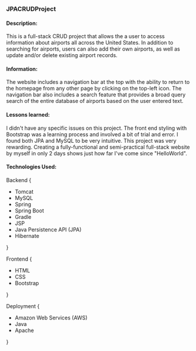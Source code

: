 ### JPACRUDProject

#### Description:
This is a full-stack CRUD project that allows the a user to access information about airports all across the United States. In addition to searching for airports, users can also add their own airports, as well as update and/or delete existing airport records.

#### Information:
The website includes a navigation bar at the top with the ability to return to the homepage from any other page by clicking on the top-left icon. The navigation bar also includes a search feature that provides a broad query search of the entire database of airports based on the user entered text.

#### Lessons learned:
I didn't have any specific issues on this project. The front end styling with Bootstrap was a learning process and involved a bit of trial and error. I found both JPA and MySQL to be very intuitive. This project was very rewarding. Creating a fully-functional and semi-practical full-stack website by myself in only 2 days shows just how far I've come since "HelloWorld".

#### Technologies Used:
Backend {
- Tomcat
- MySQL
- Spring
- Spring Boot
- Gradle
- JSP
- Java Persistence API (JPA)
- Hibernate

}

Frontend {

- HTML
- CSS
- Bootstrap

}

Deployment {
- Amazon Web Services (AWS)
- Java
- Apache

}
